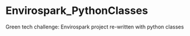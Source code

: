 # Envirospark_PythonClasses
Green tech challenge: Envirospark project re-written with python classes
